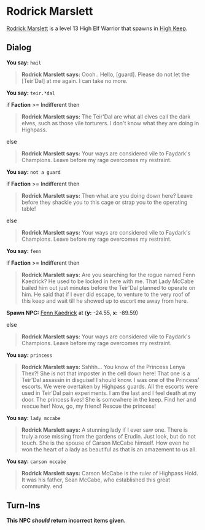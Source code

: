 # Rodrick Marslett



[Rodrick Marslett](/npc/6056) is a level 13 High Elf Warrior that spawns in [High Keep](/zone/6).



## Dialog

**You say:** `hail`



>**Rodrick Marslett says:** Oooh.. Hello, [guard]. Please do not let the [Teir'Dal] at me again. I can take no more.

**You say:** `teir.*dal`



if **Faction** >= Indifferent then 



>**Rodrick Marslett says:** The Teir'Dal are what all elves call the dark elves, such as those vile torturers. I don't know what they are doing in Highpass.


else



>**Rodrick Marslett says:** Your ways are considered vile to Faydark's Champions. Leave before my rage overcomes my restraint.



**You say:** `not a guard`



if **Faction** >= Indifferent then 



>**Rodrick Marslett says:** Then what are you doing down here? Leave before they shackle you to this cage or strap you to the operating table!


else



>**Rodrick Marslett says:** Your ways are considered vile to Faydark's Champions. Leave before my rage overcomes my restraint.






**You say:** `fenn`



if **Faction** >= Indifferent then



>**Rodrick Marslett says:** Are you searching for the rogue named Fenn Kaedrick? He used to be locked in here with me. That Lady McCabe bailed him out just minutes before the Teir'Dal planned to operate on him. He said that if I ever did escape, to venture to the very roof of this keep and wait till he showed up to escort me away from here.







**Spawn NPC:**  [Fenn Kaedrick](/npc/6184) at (**y:** -24.55, **x:** -89.59)


else



>**Rodrick Marslett says:** Your ways are considered vile to Faydark's Champions. Leave before my rage overcomes my restraint.




**You say:** `princess`



>**Rodrick Marslett says:** Sshhh...  You know of the Princess Lenya Thex?! She is not that imposter in the cell down here! That one is a Teir'Dal assassin in disguise! I should know. I was one of the Princess' escorts. We were overtaken by Highpass guards.  All the escorts were used in Teir'Dal pain experiments. I am the last and I feel death at my door. The princess lives! She is somewhere in the keep. Find her and rescue her! Now, go, my friend!  Rescue the princess!

**You say:** `lady mccabe`



>**Rodrick Marslett says:** A stunning lady if I ever saw one. There is truly a rose missing from the gardens of Erudin. Just look, but do not touch. She is the spouse of Carson McCabe himself. How  even he won the heart of a lady as beautiful as that is an amazement to us all.

**You say:** `carson mccabe`



>**Rodrick Marslett says:** Carson McCabe is the ruler of Highpass Hold. It was his father, Sean McCabe, who established this great community.
end



## Turn-Ins



**This NPC *should* return incorrect items given.**
